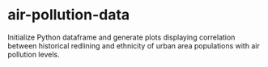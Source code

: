 # air-pollution-data
Initialize Python dataframe and generate plots displaying correlation between
historical redlining and ethnicity of urban area populations with air pollution
levels.
